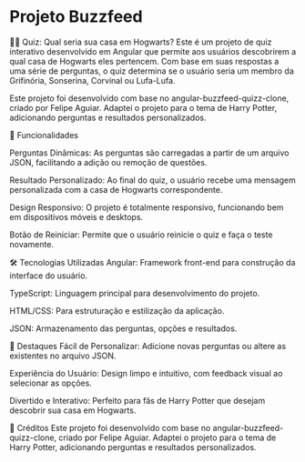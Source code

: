 # Projeto Buzzfeed

🧙‍♂️ Quiz: Qual seria sua casa em Hogwarts?
Este é um projeto de quiz interativo desenvolvido em Angular que permite aos usuários descobrirem a qual casa de Hogwarts eles pertencem. Com base em suas respostas a uma série de perguntas, o quiz determina se o usuário seria um membro da Grifinória, Sonserina, Corvinal ou Lufa-Lufa.

Este projeto foi desenvolvido com base no angular-buzzfeed-quizz-clone, criado por Felipe Aguiar. Adaptei o projeto para o tema de Harry Potter, adicionando perguntas e resultados personalizados.

🚀 Funcionalidades

Perguntas Dinâmicas: As perguntas são carregadas a partir de um arquivo JSON, facilitando a adição ou remoção de questões.

Resultado Personalizado: Ao final do quiz, o usuário recebe uma mensagem personalizada com a casa de Hogwarts correspondente.

Design Responsivo: O projeto é totalmente responsivo, funcionando bem em dispositivos móveis e desktops.

Botão de Reiniciar: Permite que o usuário reinicie o quiz e faça o teste novamente.

🛠️ Tecnologias Utilizadas
Angular: Framework front-end para construção da interface do usuário.

TypeScript: Linguagem principal para desenvolvimento do projeto.

HTML/CSS: Para estruturação e estilização da aplicação.

JSON: Armazenamento das perguntas, opções e resultados.

🌟 Destaques
Fácil de Personalizar: Adicione novas perguntas ou altere as existentes no arquivo JSON.

Experiência do Usuário: Design limpo e intuitivo, com feedback visual ao selecionar as opções.

Divertido e Interativo: Perfeito para fãs de Harry Potter que desejam descobrir sua casa em Hogwarts.

🙏 Créditos
Este projeto foi desenvolvido com base no angular-buzzfeed-quizz-clone, criado por Felipe Aguiar. Adaptei o projeto para o tema de Harry Potter, adicionando perguntas e resultados personalizados.

